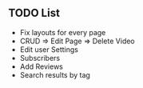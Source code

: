 ## TODO List

- Fix layouts for every page
- CRUD => Edit Page => Delete Video
- Edit user Settings
- Subscribers
- Add Reviews
- Search results by tag